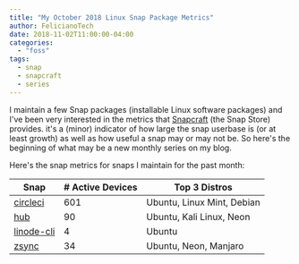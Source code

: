 ```yaml
---
title: "My October 2018 Linux Snap Package Metrics"
author: FelicianoTech
date: 2018-11-02T11:00:00-04:00
categories:
  - "foss"
tags:
  - snap
  - snapcraft
  - series
---
```


I maintain a few Snap packages (installable Linux software packages) and I've been very interested in the metrics that [Snapcraft][snapcraft] (the Snap Store) provides.
it's a (minor) indicator of how large the snap userbase is (or at least growth) as well as how useful a snap may or may not be.
So here's the beginning of what may be a new monthly series on my blog.

Here's the snap metrics for snaps I maintain for the past month:

<!--more-->

| Snap | # Active Devices | Top 3 Distros |
| --- | --- | --- |
| [circleci](https://Snapcraft.io/circleci) | 601 | Ubuntu, Linux Mint, Debian |
| [hub](https://Snapcraft.io/hub) | 90 | Ubuntu, Kali Linux, Neon |
| [linode-cli](https://Snapcraft.io/linode-cli) | 4 | Ubuntu |
| [zsync](https://Snapcraft.io/zsync) | 34 | Ubuntu, Neon, Manjaro |



[snapcraft]: https://Snapcraft.io

